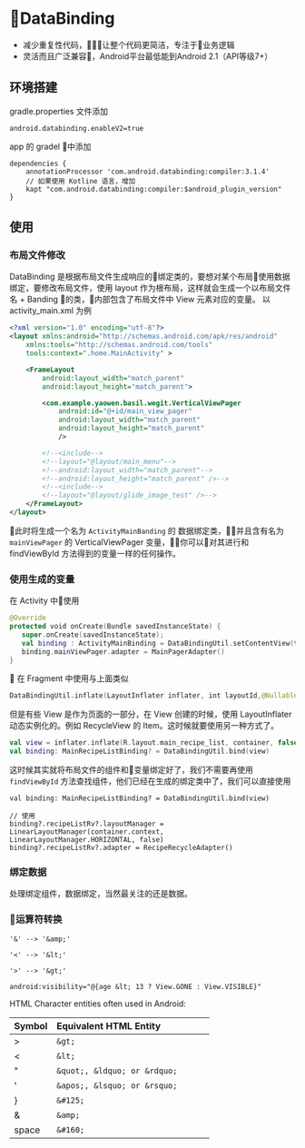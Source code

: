 # DataBinding

- 减少重复性代码，让整个代码更简洁，专注于业务逻辑
- 灵活而且广泛兼容，Android平台最低能到Android 2.1（API等级7+）

## 环境搭建

gradle.properties 文件添加

```
android.databinding.enableV2=true
```

app 的 gradel 中添加

```
dependencies {
    annotationProcessor 'com.android.databinding:compiler:3.1.4'
    // 如果使用 Kotline 语言，增加
    kapt "com.android.databinding:compiler:$android_plugin_version"
}
```


## 使用

### 布局文件修改

DataBinding 是根据布局文件生成响应的绑定类的，要想对某个布局使用数据绑定，要修改布局文件，使用 layout 作为根布局，这样就会生成一个以布局文件名 + Banding 的类，内部包含了布局文件中 View 元素对应的变量。 以 activity_main.xml 为例

```xml
<?xml version="1.0" encoding="utf-8"?>
<layout xmlns:android="http://schemas.android.com/apk/res/android"
    xmlns:tools="http://schemas.android.com/tools"
    tools:context=".home.MainActivity" >

    <FrameLayout
        android:layout_width="match_parent"
        android:layout_height="match_parent">

        <com.example.yaowen.basil.wegit.VerticalViewPager
            android:id="@+id/main_view_pager"
            android:layout_width="match_parent"
            android:layout_height="match_parent"
            />

        <!--<include-->
        <!--layout="@layout/main_menu"-->
        <!--android:layout_width="match_parent"-->
        <!--android:layout_height="match_parent" />-->
        <!--<include-->
        <!--layout="@layout/glide_image_test" />-->
    </FrameLayout>
</layout>

```

此时将生成一个名为 `ActivityMainBanding` 的 数据绑定类，并且含有名为 `mainViewPager` 的 VerticalViewPager 变量，你可以对其进行和 findViewById 方法得到的变量一样的任何操作。

### 使用生成的变量

在 Activity 中使用

```Kotlin
@Override
protected void onCreate(Bundle savedInstanceState) {
   super.onCreate(savedInstanceState);
   val binding : ActivityMainBinding = DataBindingUtil.setContentView(this, R.layout.activity_main) // 代替了原有的 setContentView 方法
   binding.mainViewPager.adapter = MainPagerAdapter()
}
```

在 Fragment 中使用与上面类似

```Kotlin
DataBindingUtil.inflate(LayoutInflater inflater, int layoutId,@Nullable ViewGroup parent, boolean attachToParent);
```


但是有些 View 是作为页面的一部分，在 View 创建的时候，使用 LayoutInflater 动态实例化的。例如 RecycleView 的 Item。这时候就要使用另一种方式了。

```Kotlin
val view = inflater.inflate(R.layout.main_recipe_list, container, false)
val binding: MainRecipeListBinding? = DataBindingUtil.bind(view)

```

这时候其实就将布局文件的组件和变量绑定好了，我们不需要再使用 `findViewById` 方法查找组件，他们已经在生成的绑定类中了，我们可以直接使用

```
val binding: MainRecipeListBinding? = DataBindingUtil.bind(view)

// 使用
binding?.recipeListRv?.layoutManager = LinearLayoutManager(container.context,
LinearLayoutManager.HORIZONTAL, false)
binding?.recipeListRv?.adapter = RecipeRecycleAdapter()
```

### 绑定数据

处理绑定组件，数据绑定，当然最关注的还是数据。


### 运算符转换

```
'&' --> '&amp;'

'<' --> '&lt;'

'>' --> '&gt;'

android:visibility="@{age &lt; 13 ? View.GONE : View.VISIBLE}"
```

HTML Character entities often used in Android:


| Symbol | Equivalent HTML Entity      |  |  |  |
| :----- | :-------------------------- |:-|:-|:-|
| >      | `&gt;`                      |  |  |  |
| <      | `&lt;`                      |  |  |  |
| "      | `&quot;, &ldquo; or &rdquo;`|  |  |  |
| '      | `&apos;, &lsquo; or &rsquo;`|  |  |  |
| }      | `&#125;`                    |  |  |  |
| &      | `&amp;`                     |  |  |  |
| space  | `&#160;`                    |  |  |  |
